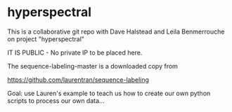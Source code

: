 # hyperspectral 

This is a collaborative git repo with Dave Halstead and Leila Benmerrouche on project "hyperspectral"

IT IS PUBLIC - No private IP to be placed here.


The sequence-labeling-master is a downloaded copy from

https://github.com/laurentran/sequence-labeling

Goal: use Lauren's example to teach us how to create our own python scripts to process our own data...

